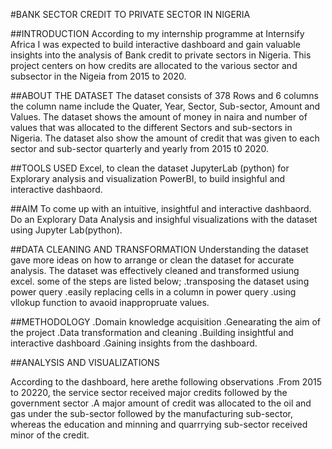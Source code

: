 #BANK SECTOR CREDIT TO PRIVATE SECTOR IN NIGERIA 

##INTRODUCTION 
According to my internship programme at Internsify Africa I was expected to build interactive dashboard and gain valuable insights into the analysis of Bank credit to private sectors in Nigeria. 
This project centers on how credits are allocated to the various sector and subsector in the Nigeia from 2015 to 2020.

##ABOUT THE DATASET
The dataset consists of 378 Rows and 6 columns
the column name include the Quater, Year, Sector, Sub-sector, Amount and Values.
The dataset shows the amount of money in naira and number of values that was allocated to the different Sectors and sub-sectors in Nigeria.
The dataset also show the amount of credit that was given to each sector and sub-sector quarterly and yearly  from 2015 t0 2020.

##TOOLS USED 
Excel, to clean the dataset 
JupyterLab (python) for Explorary analysis and visualization 
PowerBI, to build insighful and interactive dashbaord.

##AIM
To come up with an intuitive, insightful and interactive dashbaord.
Do an Explorary Data Analysis and insighful visualizations with the dataset using Jupyter Lab(python).

##DATA CLEANING AND TRANSFORMATION
Understanding the dataset gave more ideas on how to arrange or clean the dataset for accurate analysis.
The dataset was effectively cleaned and transformed usiung excel. 
some of the steps are listed below;
.transposing the dataset using power query
.easily replacing cells in a column in power query
.using vllokup function to avaoid inappropruate values.

##METHODOLOGY
.Domain knowledge acquisition
.Genearating the aim of the project
.Data transformation and cleaning 
.Building insightful and interactive dashboard 
.Gaining insights from the dashboard.

##ANALYSIS AND VISUALIZATIONS









According to the dashboard, here arethe following observations 
.From 2015 to 20220, the service sector received major credits followed by the government sector
.A major amount of credit was allocated to the oil and gas under the sub-sector followed by the manufacturing sub-sector, whereas the education and minning and quarrrying sub-sector received minor of the credit.

